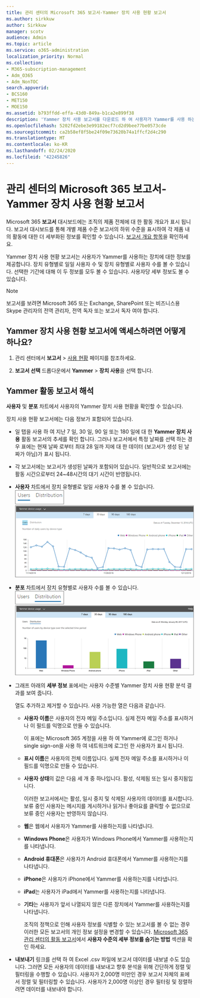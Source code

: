 ```yaml
---
title: 관리 센터의 Microsoft 365 보고서-Yammer 장치 사용 현황 보고서
ms.author: sirkkuw
author: Sirkkuw
manager: scotv
audience: Admin
ms.topic: article
ms.service: o365-administration
localization_priority: Normal
ms.collection:
- M365-subscription-management
- Adm_O365
- Adm_NonTOC
search.appverid:
- BCS160
- MET150
- MOE150
ms.assetid: b793ffdd-effa-43d0-849a-b1ca2e899f38
description: 'Yammer 장치 사용 보고서를 다운로드 하 여 사용자가 Yammer를 사용 하는 장치에 대해 알 수 있습니다. '
ms.openlocfilehash: 5202fd2ebe3e99182ecf7cd2d9bee77be0573cde
ms.sourcegitcommit: ca2b58ef8f5be24f09e73620b74a1ffcf2d4c290
ms.translationtype: MT
ms.contentlocale: ko-KR
ms.lasthandoff: 02/24/2020
ms.locfileid: "42245826"
---
```

# <a name="microsoft-365-reports-in-the-admin-center---yammer-device-usage-report"></a>관리 센터의 Microsoft 365 보고서-Yammer 장치 사용 현황 보고서

Microsoft 365 **보고서** 대시보드에는 조직의 제품 전체에 대 한 활동 개요가 표시 됩니다. 보고서 대시보드를 통해 개별 제품 수준 보고서의 하위 수준을 표시하여 각 제품 내의 활동에 대한 더 세부화된 정보를 확인할 수 있습니다. [보고서 개요 항목](activity-reports.md)을 확인하세요.
  
Yammer 장치 사용 현황 보고서는 사용자가 Yammer를 사용하는 장치에 대한 정보를 제공합니다. 장치 유형별로 일일 사용자 수 및 장치 유형별로 사용자 수를 볼 수 있습니다. 선택한 기간에 대해 이 두 정보를 모두 볼 수 있습니다. 사용자당 세부 정보도 볼 수 있습니다.
  
> [!NOTE]
> 보고서를 보려면 Microsoft 365 또는 Exchange, SharePoint 또는 비즈니스용 Skype 관리자의 전역 관리자, 전역 독자 또는 보고서 독자 여야 합니다. 
  
## <a name="how-do-i-get-to-the-yammer-device-usage-report"></a>Yammer 장치 사용 현황 보고서에 액세스하려면 어떻게 하나요?

1. 관리 센터에서 **보고서** \> <a href="https://go.microsoft.com/fwlink/p/?linkid=2074756" target="_blank">사용 현황</a> 페이지를 참조하세요.

    
2. **보고서 선택** 드롭다운에서 **Yammer** \> **장치 사용**을 선택 합니다.
  
## <a name="interpret-the-yammer-activity-report"></a>Yammer 활동 보고서 해석

**사용자** 및 **분포** 차트에서 사용자의 Yammer 장치 사용 현황을 확인할 수 있습니다. 
  
장치 사용 현황 보고서에는 다음 정보가 포함되어 있습니다.
  
- 일 탭을 사용 하 여 지난 7 일, 30 일, 90 일 또는 180 일에 대 한 **Yammer 장치 사용** 활동 보고서의 추세를 확인 합니다. 그러나 보고서에서 특정 날짜를 선택 하는 경우 표에는 현재 날짜 로부터 최대 28 일까 지에 대 한 데이터 (보고서가 생성 된 날짜가 아님)가 표시 됩니다. 
    
- 각 보고서에는 보고서가 생성된 날짜가 포함되어 있습니다. 일반적으로 보고서에는 활동 시간으로부터 24~48시간의 대기 시간이 반영됩니다.
    
- **사용자** 차트에서 장치 유형별로 일일 사용자 수를 볼 수 있습니다.<br/>![Yammer 장치 사용 현황 차트의 사용자 보기](../media/ecfba1ec-fbea-4491-88da-1fb19b4d5629.png)<br/>![사용자 보기를 보여 주는 Yammer 장치 사용 현황 보고서](../media/f396865a-ad6e-4f8b-a145-cc3865b352f4.png)
  
- **분포** 차트에서 장치 유형별로 사용자 수를 볼 수 있습니다.<br/>![Yammer 장치 사용 현황 보고서의 메일 보기](../media/7a0b152e-2d2b-4d23-8dc2-046be53b724f.png)<br/>![Yammer 장치 사용 현황 보고서](../media/780c351d-7a1d-451d-8c16-4c454ef58aa8.png)
  
- 그래프 아래의 **세부 정보** 표에서는 사용자 수준별 Yammer 장치 사용 현황 분석 결과를 보여 줍니다. 
    
    열도 추가하고 제거할 수 있습니다. 사용 가능한 열은 다음과 같습니다.
    
  - **사용자 이름**은 사용자의 전자 메일 주소입니다. 실제 전자 메일 주소를 표시하거나 이 필드를 익명으로 만들 수 있습니다. 
    
    이 표에는 Microsoft 365 계정을 사용 하 여 Yammer에 로그인 하거나 single sign-on을 사용 하 여 네트워크에 로그인 한 사용자가 표시 됩니다.
    
  - **표시 이름**은 사용자의 전체 이름입니다. 실제 전자 메일 주소를 표시하거나 이 필드를 익명으로 만들 수 있습니다. 
    
  - **사용자 상태**의 값은 다음 세 개 중 하나입니다. 활성, 삭제됨 또는 일시 중지됨입니다. 
    
    이러한 보고서에서는 활성, 일시 중지 및 삭제된 사용자의 데이터를 표시합니다. 보류 중인 사용자는 메시지를 게시하거나 읽거나 좋아요를 클릭할 수 없으므로 보류 중인 사용자는 반영하지 않습니다.
    
  - **웹**은 웹에서 사용자가 Yammer를 사용하는지를 나타냅니다. 
    
  - **Windows Phone**은 사용자가 Windows Phone에서 Yammer를 사용하는지를 나타냅니다. 
    
  - **Android 휴대폰**은 사용자가 Android 휴대폰에서 Yammer를 사용하는지를 나타냅니다. 
    
  - **iPhone**은 사용자가 iPhone에서 Yammer를 사용하는지를 나타냅니다. 
    
  - **iPad**는 사용자가 iPad에서 Yammer를 사용하는지를 나타냅니다. 
    
  - **기타**는 사용자가 앞서 나열되지 않은 다른 장치에서 Yammer를 사용하는지를 나타냅니다. 
    
    조직의 정책으로 인해 사용자 정보를 식별할 수 있는 보고서를 볼 수 없는 경우 이러한 모든 보고서의 개인 정보 설정을 변경할 수 있습니다. [Microsoft 365 관리 센터의 활동 보고서](activity-reports.md)에서 **사용자 수준의 세부 정보를 숨기는 방법** 섹션을 확인 하세요.
    
- **내보내기** 링크를 선택 하 여 Excel .csv 파일에 보고서 데이터를 내보낼 수도 있습니다. 그러면 모든 사용자의 데이터를 내보내고 향후 분석을 위해 간단하게 정렬 및 필터링을 수행할 수 있습니다. 사용자가 2,000명 미만인 경우 보고서 자체의 표에서 정렬 및 필터링할 수 있습니다. 사용자가 2,000명 이상인 경우 필터링 및 정렬하려면 데이터를 내보내야 합니다. 
    


